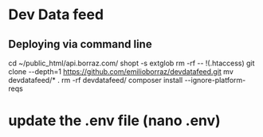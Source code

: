 # Dev Data feed

## Deploying via command line
cd ~/public_html/api.borraz.com/
shopt -s extglob
rm -rf -- !(.htaccess)
git clone --depth=1 https://github.com/emilioborraz/devdatafeed.git
mv devdatafeed/* .
rm -rf devdatafeed/
composer install --ignore-platform-reqs
# update the .env file (nano .env)